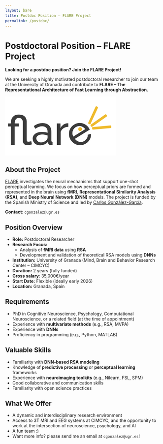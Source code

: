```yaml
---
layout: bare
title: Postdoc Position – FLARE Project
permalink: /postdoc/
---
```


# Postdoctoral Position – FLARE Project

**Looking for a postdoc position? Join the FLARE Project!**  

We are seeking a highly motivated postdoctoral researcher to join our team at the University of Granada and contribute to **FLARE – The Representational Architecture of Fast Learning through Abstraction**.

![FLARE Logo](/assets/img/logo.png)

## About the Project

[FLARE](https://gonzalezgarcia.github.io/flare/) investigates the neural mechanisms that support one-shot perceptual learning. We focus on how perceptual priors are formed and represented in the brain using **fMRI**, **Representational Similarity Analysis (RSA)**, and **Deep Neural Network (DNN)** models. The project is funded by the Spanish Ministry of Science and led by [Carlos González-García](https://gonzalezgarcia.github.io/flare/).

**Contact**: `cgonzalez@ugr.es`



## Position Overview

- **Role:** Postdoctoral Researcher  
- **Research Focus:**  
  - Analysis of **fMRI data** using **RSA**
  - Development and validation of theoretical RSA models using **DNNs**
- **Institution:** University of Granada (Mind, Brain and Behavior Research Center – CIMCYC)  
- **Duration:** 2 years (fully funded)  
- **Gross salary**: 35,000€/year
- **Start Date:** Flexible (ideally early 2026)  
- **Location:** Granada, Spain



## Requirements

- PhD in Cognitive Neuroscience, Psychology, Computational Neuroscience, or a related field (at the time of appointment)
- Experience with **multivariate methods** (e.g., RSA, MVPA)
- Experience with **DNNs**
- Proficiency in programming (e.g., Python, MATLAB)



## Valuable Skills

- Familiarity with **DNN-based RSA modeling**
- Knowledge of **predictive processing** or **perceptual learning** frameworks
- Experience with **neuroimaging toolkits** (e.g., Nilearn, FSL, SPM)
- Good collaborative and communication skills
- Familiarity with open science practices



## What We Offer
- A dynamic and interdisciplinary research environment
- Access to 3T MRI and EEG systems at CIMCYC, and the opportunity to work at the intersection of neuroscience, psychology, and AI
- A fun team :)
- Want more info? please send me an email at `cgonzalez@ugr.es`!